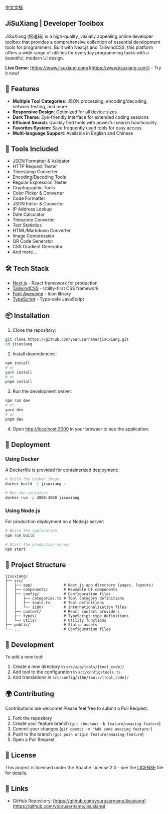 [中文文档](README.zh-CN.md)

## JiSuXiang | Developer Toolbox

JiSuXiang (极速箱) is a high-quality, visually appealing online developer toolbox that provides a comprehensive collection of essential development tools for programmers. Built with Next.js and TailwindCSS, this platform offers a wide range of utilities for everyday programming tasks with a beautiful, modern UI design.

**Live Demo**: [https://www.jisuxiang.com/](https://www.jisuxiang.com/) - Try it now!





## 🚀 Features

- **Multiple Tool Categories**: JSON processing, encoding/decoding, network testing, and more
- **Responsive Design**: Optimized for all device sizes
- **Dark Theme**: Eye-friendly interface for extended coding sessions
- **Efficient Search**: Quickly find tools with powerful search functionality
- **Favorites System**: Save frequently used tools for easy access
- **Multi-language Support**: Available in English and Chinese

## 🔧 Tools Included

- JSON Formatter & Validator
- HTTP Request Tester
- Timestamp Converter
- Encoding/Decoding Tools
- Regular Expression Tester
- Cryptographic Tools
- Color Picker & Converter
- Code Formatter
- JSON Editor & Converter
- IP Address Lookup
- Date Calculator
- Timezone Converter
- Text Statistics
- HTML/Markdown Converter
- Image Compression
- QR Code Generator
- CSS Gradient Generator
- And more...

## 🛠️ Tech Stack

- [Next.js](https://nextjs.org) - React framework for production
- [TailwindCSS](https://tailwindcss.com) - Utility-first CSS framework
- [Font Awesome](https://fontawesome.com) - Icon library
- [TypeScript](https://www.typescriptlang.org/) - Type-safe JavaScript

## 📦 Installation

1. Clone the repository:
```bash
git clone https://github.com/yourusername/jisuxiang.git
cd jisuxiang
```

2. Install dependencies:
```bash
npm install
# or
yarn install
# or
pnpm install
```

3. Run the development server:
```bash
npm run dev
# or
yarn dev
# or
pnpm dev
```

4. Open [http://localhost:3000](http://localhost:3000) in your browser to see the application.

## 🚢 Deployment

### Using Docker

A Dockerfile is provided for containerized deployment:

```bash
# Build the Docker image
docker build -t jisuxiang .

# Run the container
docker run -p 3000:3000 jisuxiang
```

### Using Node.js

For production deployment on a Node.js server:

```bash
# Build the application
npm run build

# Start the production server
npm start
```

## 🧩 Project Structure

```
jisuxiang/
├── src/
│   ├── app/              # Next.js app directory (pages, layouts)
│   ├── components/       # Reusable UI components
│   ├── config/           # Configuration files
│   │   ├── categories.ts # Tool category definitions
│   │   ├── tools.ts      # Tool definitions
│   │   └── i18n/         # Internationalization files
│   ├── context/          # React context providers
│   ├── types/            # TypeScript type definitions
│   └── utils/            # Utility functions
├── public/               # Static assets
└── ...                   # Configuration files
```

## 🧪 Development

To add a new tool:

1. Create a new directory in `src/app/tools/[tool_code]/`
2. Add tool to the configuration in `src/config/tools.ts`
3. Add translations in `src/config/i18n/tools/[tool_code]/`

## 🌍 Contributing

Contributions are welcome! Please feel free to submit a Pull Request.

1. Fork the repository
2. Create your feature branch (`git checkout -b feature/amazing-feature`)
3. Commit your changes (`git commit -m 'Add some amazing feature'`)
4. Push to the branch (`git push origin feature/amazing-feature`)
5. Open a Pull Request

## 📄 License

This project is licensed under the Apache License 2.0 - see the [LICENSE](LICENSE) file for details.

## 🔗 Links

- GitHub Repository: [https://github.com/yourusername/jisuxiang](https://github.com/yourusername/jisuxiang)

